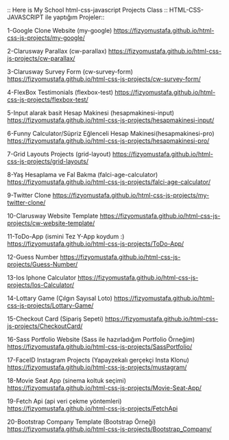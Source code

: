 :: Here is My School html-css-javascript Projects Class :: HTML-CSS-JAVASCRIPT ile yaptığım Projeler::

1-Google Clone Website (my-google) https://fizyomustafa.github.io/html-css-js-projects/my-google/

2-Clarusway Parallax (cw-parallax) https://fizyomustafa.github.io/html-css-js-projects/cw-parallax/

3-Clarusway Survey Form (cw-survey-form) https://fizyomustafa.github.io/html-css-js-projects/cw-survey-form/

4-FlexBox Testimonials (flexbox-test) https://fizyomustafa.github.io/html-css-js-projects/flexbox-test/

5-Input alarak basit Hesap Makinesi (hesapmakinesi-input) https://fizyomustafa.github.io/html-css-js-projects/hesapmakinesi-input/

6-Funny Calculator/Süpriz Eğlenceli Hesap Makinesi(hesapmakinesi-pro) https://fizyomustafa.github.io/html-css-js-projects/hesapmakinesi-pro/

7-Grid Layouts Projects (grid-layout) https://fizyomustafa.github.io/html-css-js-projects/grid-layouts/

8-Yaş Hesaplama ve Fal Bakma (falci-age-calculator) https://fizyomustafa.github.io/html-css-js-projects/falci-age-calculator/

9-Twitter Clone https://fizyomustafa.github.io/html-css-js-projects/my-twitter-clone/

10-Clarusway Website Template https://fizyomustafa.github.io/html-css-js-projects/cw-website-template/

11-ToDo-App (ismini Tez Y-App koydum :) https://fizyomustafa.github.io/html-css-js-projects/ToDo-App/

12-Guess Number https://fizyomustafa.github.io/html-css-js-projects/Guess-Number/

13-Ios Iphone Calculator https://fizyomustafa.github.io/html-css-js-projects/Ios-Calculator/

14-Lottary Game (Çılgın Sayısal Loto) https://fizyomustafa.github.io/html-css-js-projects/Lottary-Game/

15-Checkout Card (Sipariş Sepeti) https://fizyomustafa.github.io/html-css-js-projects/CheckoutCard/

16-Sass Portfolio Website (Sass ile hazırladığım Portfolio Örneğim) https://fizyomustafa.github.io/html-css-js-projects/SassPortfolio/

17-FaceID Instagram Projects (Yapayzekalı gerçekçi Insta Klonu) https://fizyomustafa.github.io/html-css-js-projects/mustagram/

18-Movie Seat App (sinema koltuk seçimi) https://fizyomustafa.github.io/html-css-js-projects/Movie-Seat-App/

19-Fetch Api (api veri çekme yöntemleri) https://fizyomustafa.github.io/html-css-js-projects/FetchApi

20-Bootstrap Company Template (Bootstrap Örneği) https://fizyomustafa.github.io/html-css-js-projects/Bootstrap_Company/
